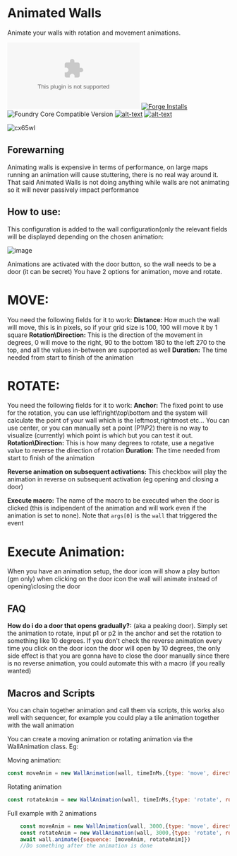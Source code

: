 # Animated Walls
Animate your walls with rotation and movement animations.

![Latest Release Download Count](https://img.shields.io/github/downloads/theripper93/animated-walls/latest/module.zip?color=2b82fc&label=DOWNLOADS&style=for-the-badge) [![Forge Installs](https://img.shields.io/badge/dynamic/json?label=Forge%20Installs&query=package.installs&suffix=%25&url=https%3A%2F%2Fforge-vtt.com%2Fapi%2Fbazaar%2Fpackage%2Fanimated-walls&colorB=03ff1c&style=for-the-badge)](https://forge-vtt.com/bazaar#package=animated-walls) ![Foundry Core Compatible Version](https://img.shields.io/badge/dynamic/json.svg?url=https%3A%2F%2Fraw.githubusercontent.com%2Ftheripper93%2Fanimated-walls%2Fmain%2Fmodule.json&label=Foundry%20Version&query=$.compatibleCoreVersion&colorB=orange&style=for-the-badge) [![alt-text](https://img.shields.io/badge/-Patreon-%23ff424d?style=for-the-badge)](https://www.patreon.com/theripper93) [![alt-text](https://img.shields.io/badge/-Discord-%235662f6?style=for-the-badge)](https://discord.gg/F53gBjR97G)

![cx65wl](https://user-images.githubusercontent.com/1346839/127935450-a3425392-28a5-4c90-a7c4-bb4a94ffeba3.gif)

## Forewarning

Animating walls is expensive in terms of performance, on large maps running an animation will cause stuttering, there is no real way around it. That said Animated Walls is not doing anything while walls are not animating so it will never passively impact performance

## How to use:

This configuration is added to the wall configuration(only the relevant fields will be displayed depending on the chosen animation:

![image](https://user-images.githubusercontent.com/1346839/127773170-6f6c18f2-f2a2-4be7-971a-55d97a84b8ed.png)

Animations are activated with the door button, so the wall needs to be a door (it can be secret)
You have 2 options for animation, move and rotate.

# MOVE:
You need the following fields for it to work:
**Distance:** How much the wall will move, this is in pixels, so if your grid size is 100, 100 will move it by 1 square
**Rotation\Direction:** This is the direction of the movement in degrees, 0 will move to the right, 90 to the bottom 180 to the left 270 to the top, and all the values in-between are supported as well
**Duration:** The time needed from start to finish of the animation

# ROTATE:
You need the following fields for it to work:
**Anchor:** The fixed point to use for the rotation, you can use left\right\top\bottom and the system will calculate the point of your wall which is the leftmost,rightmost etc... You can use center, or you can manually set a point (P1\P2) there is no way to visualize (currently) which point is which but you can test it out.
**Rotation\Direction:** This is how many degrees to rotate, use a negative value to reverse the direction of rotation
**Duration:** The time needed from start to finish of the animation

**Reverse animation on subsequent activations:** This checkbox will play the animation in reverse on subsequent activation (eg opening and closing a door)

**Execute macro:** The name of the macro to be executed when the door is clicked (this is indipendent of the animation and will work even if the animation is set to none). Note that `args[0]` is the `wall` that triggered the event

# Execute Animation:
When you have an animation setup, the door icon will show a play button (gm only) when clicking on the door icon the wall will animate instead of opening\closing the door

## FAQ

**How do i do a door that opens gradually?:** (aka a peaking door). Simply set the animation to rotate, input p1 or p2 in the anchor and set the rotation to something like 10 degrees. If you don't check the reverse animation every time you click on the door icon the door will open by 10 degrees, the only side effect is that you are gonna have to close the door manually since there is no reverse animation, you could automate this with a macro (if you really wanted)

## Macros and Scripts

You can chain together animation and call them via scripts, this works also well with sequencer, for example you could play a tile animation together with the wall animation

You can create a moving animation or rotating animation via the WallAnimation class. Eg:

Moving animation:

```js
const moveAnim = new WallAnimation(wall, timeInMs,{type: 'move', direction: inRadians, distance: inPixels})
```

Rotating animation

```js
const rotateAnim = new WallAnimation(wall, timeInMs,{type: 'rotate', rotation: inRadians, anchor: "p1"||"p2"||"c"})
```

Full example with 2 animations

```js
    const moveAnim = new WallAnimation(wall, 3000,{type: 'move', direction: Math.PI, distance: 1000})
    const rotateAnim = new WallAnimation(wall, 3000,{type: 'rotate', rotation: Math.PI, anchor: "p1"})
    await wall.animate({sequence: [moveAnim, rotateAnim]})
    //Do something after the animation is done
```
